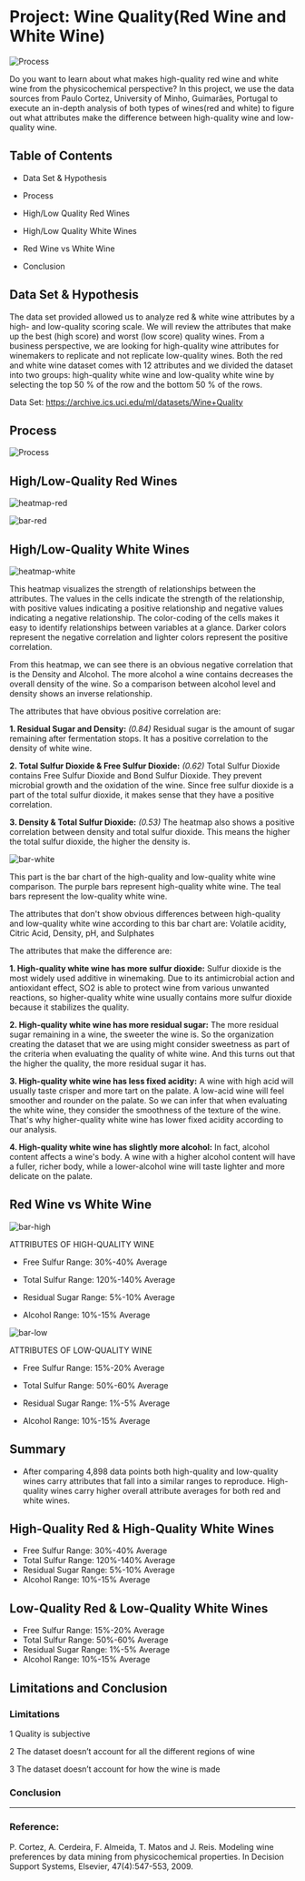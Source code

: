 # Project: Wine Quality(Red Wine and White Wine)

![Process](Image/red_white.jpg)

Do you want to learn about what makes high-quality red wine and white wine from the physicochemical perspective? In this project, we use the data sources from Paulo Cortez, University of Minho, Guimarães, Portugal to execute an in-depth analysis of both types of wines(red and white) to figure out what attributes make the difference between high-quality wine and low-quality wine.


## Table of Contents

* Data Set & Hypothesis

* Process

* High/Low Quality Red Wines

* High/Low Quality White Wines

* Red Wine vs White Wine

* Conclusion 

## Data Set & Hypothesis

The data set provided allowed us to analyze red & white wine attributes by a high- and low-quality scoring scale. We will review the attributes that make up the best (high score) and worst (low score) quality wines.  From a business perspective, we are looking for high-quality wine attributes for winemakers to replicate and not replicate low-quality wines. 
Both the red and white wine dataset comes with 12 attributes and we divided the dataset into two groups: high-quality white wine and low-quality white wine by selecting the top 50 % of the row and the bottom 50 % of the rows.

Data Set: https://archive.ics.uci.edu/ml/datasets/Wine+Quality

## Process

![Process](Image/process.jpg)

## High/Low-Quality Red Wines
![heatmap-red](Image/heatmap-red.jpg)


![bar-red](Image/bar-red.jpg)

## High/Low-Quality White Wines
![heatmap-white](Image/heatmap-white.jpg)

This heatmap visualizes the strength of relationships between the attributes.  The values in the cells indicate the strength of the relationship, with positive values indicating a positive relationship and negative values indicating a negative relationship. The color-coding of the cells makes it easy to identify relationships between variables at a glance. Darker colors represent the negative correlation and lighter colors represent the positive correlation. 


From this heatmap, we can see there is an obvious negative correlation that is the Density and Alcohol. The more alcohol a wine contains decreases the overall density of the wine. So a comparison between alcohol level and density shows an inverse relationship.

The attributes that have obvious positive correlation are: 

**1. Residual Sugar and Density:**  *(0.84)* Residual sugar is the amount of sugar remaining after fermentation stops. It has a positive correlation to the density of white wine.

**2. Total Sulfur Dioxide & Free Sulfur Dioxide:** *(0.62)* Total Sulfur Dioxide contains Free Sulfur Dioxide and Bond Sulfur Dioxide. They prevent microbial growth and the oxidation of the wine. Since free sulfur dioxide is a part of the total sulfur dioxide, it makes sense that they have a positive correlation.

**3. Density & Total Sulfur Dioxide:** *(0.53)* The heatmap also shows a positive correlation between density and total sulfur dioxide. This means the higher the total sulfur dioxide, the higher the density is.

![bar-white](Image/bar-white.jpg)

This part is the bar chart of the high-quality and low-quality white wine comparison. The purple bars represent high-quality white wine. The teal bars represent the low-quality white wine. 

The attributes that don't show obvious differences between high-quality and low-quality white wine according to this bar chart are: Volatile acidity, Citric Acid, Density, pH, and Sulphates

The attributes that make the difference are:

**1. High-quality white wine has more sulfur dioxide:** Sulfur dioxide is the most widely used additive in winemaking. Due to its antimicrobial action and antioxidant effect, SO2 is able to protect wine from various unwanted reactions, so higher-quality white wine usually contains more sulfur dioxide because it stabilizes the quality.


**2. High-quality white wine has more residual sugar:** The more residual sugar remaining in a wine, the sweeter the wine is. So the organization creating the dataset that we are using might consider sweetness as part of the criteria when evaluating the quality of white wine. And this turns out that the higher the quality, the more residual sugar it has.

**3. High-quality white wine has less fixed acidity:** A wine with high acid will usually taste crisper and more tart on the palate. A low-acid wine will feel smoother and rounder on the palate. So we can infer that when evaluating the white wine, they consider the smoothness of the texture of the wine. That's why higher-quality white wine has lower fixed acidity according to our analysis.

**4. High-quality white wine has slightly more alcohol:** In fact, alcohol content affects a wine's body. A wine with a higher alcohol content will have a fuller, richer body, while a lower-alcohol wine will taste lighter and more delicate on the palate. 


## Red Wine vs White Wine

![bar-high](Image/bar-high.jpg)


ATTRIBUTES OF HIGH-QUALITY WINE

* Free Sulfur Range: 30%-40% Average

* Total Sulfur Range: 120%-140% Average

* Residual Sugar Range: 5%-10% Average

* Alcohol Range: 10%-15% Average

![bar-low](Image/bar-low.jpg)

ATTRIBUTES OF LOW-QUALITY WINE

* Free Sulfur Range: 15%-20% Average

* Total Sulfur Range: 50%-60% Average

* Residual Sugar Range: 1%-5% Average

* Alcohol Range: 10%-15% Average

## Summary
* After comparing 4,898 data points both high-quality and low-quality wines carry attributes that fall into a similar ranges to reproduce. High-quality wines carry higher overall attribute averages for both red and white wines. 



## High-Quality Red & High-Quality White Wines 
* Free Sulfur Range: 30%-40% Average
* Total Sulfur Range: 120%-140% Average
* Residual Sugar Range: 5%-10% Average
* Alcohol Range: 10%-15% Average



## Low-Quality Red & Low-Quality White Wines
* Free Sulfur Range: 15%-20% Average
* Total Sulfur Range: 50%-60% Average
* Residual Sugar Range: 1%-5% Average
* Alcohol Range: 10%-15% Average




## Limitations and Conclusion
### Limitations

1 Quality is subjective 

2 The dataset doesn’t account for all the different regions of wine 

3 The dataset doesn’t account for how the wine is made 

### Conclusion






--------------------------------------------------------------------------------------------
### Reference:
P. Cortez, A. Cerdeira, F. Almeida, T. Matos and J. Reis.
Modeling wine preferences by data mining from physicochemical properties. In Decision Support Systems, Elsevier, 47(4):547-553, 2009.
